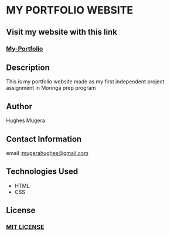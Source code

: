 # MY PORTFOLIO WEBSITE

## Visit my website with this link
   ### [My-Portfolio](https://mugerah.github.io/my-portfolio/)

## Description
This is my portfolio website made as my first independent project assignment in Moringa prep program 

## Author
Hughes Mugera

## Contact Information
email :mugerahughes@gmail.com

## Technologies Used
* HTML
* CSS

## License
### [MIT LICENSE](https://github.com/MugeraH/my-portfolio/blob/main/license)




